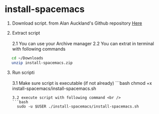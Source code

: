 # install-spacemacs

1. Download script. 
from Alan Auckland's Github repository [Here](https://github.com/alanauckland86/install-spacemacs/archive/master.zip)

2. Extract script <br /> <br />
  2.1 You can use your Archive manager
  2.2 You can extrat in terminal with following commands
  ```bash
     cd ~/Downloads
     unzip install-spacemacs.zip
  ```
3. Run scripti <br /> <br />
   3.1 Make sure script is executable (if not already)
       ```bash
          chmod +x install-spacemacs/install-spacemacs.sh
   	``` <br />
   3.2 execute script with following command <br />
   ```bash
      sudo -u $USER ./install-spacemacs/install-spacemacs.sh
   ```
   